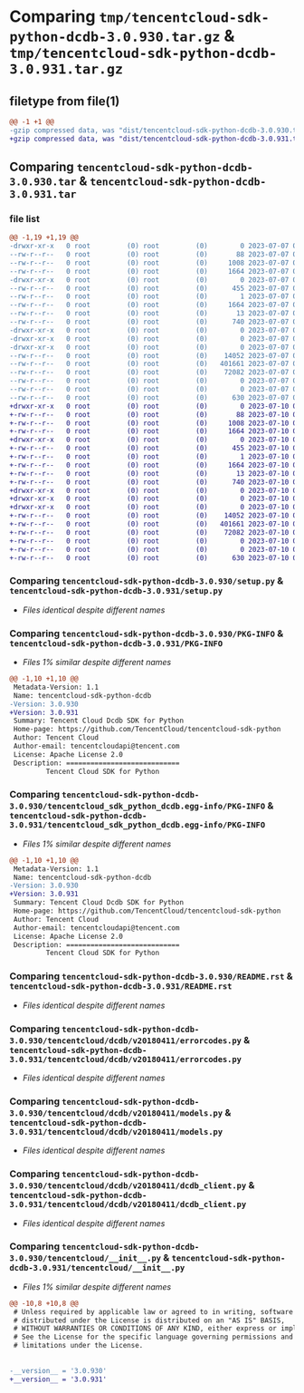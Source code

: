# Comparing `tmp/tencentcloud-sdk-python-dcdb-3.0.930.tar.gz` & `tmp/tencentcloud-sdk-python-dcdb-3.0.931.tar.gz`

## filetype from file(1)

```diff
@@ -1 +1 @@
-gzip compressed data, was "dist/tencentcloud-sdk-python-dcdb-3.0.930.tar", last modified: Fri Jul  7 00:22:23 2023, max compression
+gzip compressed data, was "dist/tencentcloud-sdk-python-dcdb-3.0.931.tar", last modified: Mon Jul 10 00:39:01 2023, max compression
```

## Comparing `tencentcloud-sdk-python-dcdb-3.0.930.tar` & `tencentcloud-sdk-python-dcdb-3.0.931.tar`

### file list

```diff
@@ -1,19 +1,19 @@
-drwxr-xr-x   0 root         (0) root         (0)        0 2023-07-07 00:22:23.000000 tencentcloud-sdk-python-dcdb-3.0.930/
--rw-r--r--   0 root         (0) root         (0)       88 2023-07-07 00:22:23.000000 tencentcloud-sdk-python-dcdb-3.0.930/setup.cfg
--rw-r--r--   0 root         (0) root         (0)     1008 2023-07-07 00:22:23.000000 tencentcloud-sdk-python-dcdb-3.0.930/setup.py
--rw-r--r--   0 root         (0) root         (0)     1664 2023-07-07 00:22:23.000000 tencentcloud-sdk-python-dcdb-3.0.930/PKG-INFO
-drwxr-xr-x   0 root         (0) root         (0)        0 2023-07-07 00:22:23.000000 tencentcloud-sdk-python-dcdb-3.0.930/tencentcloud_sdk_python_dcdb.egg-info/
--rw-r--r--   0 root         (0) root         (0)      455 2023-07-07 00:22:23.000000 tencentcloud-sdk-python-dcdb-3.0.930/tencentcloud_sdk_python_dcdb.egg-info/SOURCES.txt
--rw-r--r--   0 root         (0) root         (0)        1 2023-07-07 00:22:23.000000 tencentcloud-sdk-python-dcdb-3.0.930/tencentcloud_sdk_python_dcdb.egg-info/dependency_links.txt
--rw-r--r--   0 root         (0) root         (0)     1664 2023-07-07 00:22:23.000000 tencentcloud-sdk-python-dcdb-3.0.930/tencentcloud_sdk_python_dcdb.egg-info/PKG-INFO
--rw-r--r--   0 root         (0) root         (0)       13 2023-07-07 00:22:23.000000 tencentcloud-sdk-python-dcdb-3.0.930/tencentcloud_sdk_python_dcdb.egg-info/top_level.txt
--rw-r--r--   0 root         (0) root         (0)      740 2023-07-07 00:22:23.000000 tencentcloud-sdk-python-dcdb-3.0.930/README.rst
-drwxr-xr-x   0 root         (0) root         (0)        0 2023-07-07 00:22:23.000000 tencentcloud-sdk-python-dcdb-3.0.930/tencentcloud/
-drwxr-xr-x   0 root         (0) root         (0)        0 2023-07-07 00:22:23.000000 tencentcloud-sdk-python-dcdb-3.0.930/tencentcloud/dcdb/
-drwxr-xr-x   0 root         (0) root         (0)        0 2023-07-07 00:22:23.000000 tencentcloud-sdk-python-dcdb-3.0.930/tencentcloud/dcdb/v20180411/
--rw-r--r--   0 root         (0) root         (0)    14052 2023-07-07 00:22:23.000000 tencentcloud-sdk-python-dcdb-3.0.930/tencentcloud/dcdb/v20180411/errorcodes.py
--rw-r--r--   0 root         (0) root         (0)   401661 2023-07-07 00:22:23.000000 tencentcloud-sdk-python-dcdb-3.0.930/tencentcloud/dcdb/v20180411/models.py
--rw-r--r--   0 root         (0) root         (0)    72082 2023-07-07 00:22:23.000000 tencentcloud-sdk-python-dcdb-3.0.930/tencentcloud/dcdb/v20180411/dcdb_client.py
--rw-r--r--   0 root         (0) root         (0)        0 2023-07-07 00:22:23.000000 tencentcloud-sdk-python-dcdb-3.0.930/tencentcloud/dcdb/v20180411/__init__.py
--rw-r--r--   0 root         (0) root         (0)        0 2023-07-07 00:22:23.000000 tencentcloud-sdk-python-dcdb-3.0.930/tencentcloud/dcdb/__init__.py
--rw-r--r--   0 root         (0) root         (0)      630 2023-07-07 00:22:23.000000 tencentcloud-sdk-python-dcdb-3.0.930/tencentcloud/__init__.py
+drwxr-xr-x   0 root         (0) root         (0)        0 2023-07-10 00:39:01.000000 tencentcloud-sdk-python-dcdb-3.0.931/
+-rw-r--r--   0 root         (0) root         (0)       88 2023-07-10 00:39:01.000000 tencentcloud-sdk-python-dcdb-3.0.931/setup.cfg
+-rw-r--r--   0 root         (0) root         (0)     1008 2023-07-10 00:39:01.000000 tencentcloud-sdk-python-dcdb-3.0.931/setup.py
+-rw-r--r--   0 root         (0) root         (0)     1664 2023-07-10 00:39:01.000000 tencentcloud-sdk-python-dcdb-3.0.931/PKG-INFO
+drwxr-xr-x   0 root         (0) root         (0)        0 2023-07-10 00:39:01.000000 tencentcloud-sdk-python-dcdb-3.0.931/tencentcloud_sdk_python_dcdb.egg-info/
+-rw-r--r--   0 root         (0) root         (0)      455 2023-07-10 00:39:01.000000 tencentcloud-sdk-python-dcdb-3.0.931/tencentcloud_sdk_python_dcdb.egg-info/SOURCES.txt
+-rw-r--r--   0 root         (0) root         (0)        1 2023-07-10 00:39:01.000000 tencentcloud-sdk-python-dcdb-3.0.931/tencentcloud_sdk_python_dcdb.egg-info/dependency_links.txt
+-rw-r--r--   0 root         (0) root         (0)     1664 2023-07-10 00:39:01.000000 tencentcloud-sdk-python-dcdb-3.0.931/tencentcloud_sdk_python_dcdb.egg-info/PKG-INFO
+-rw-r--r--   0 root         (0) root         (0)       13 2023-07-10 00:39:01.000000 tencentcloud-sdk-python-dcdb-3.0.931/tencentcloud_sdk_python_dcdb.egg-info/top_level.txt
+-rw-r--r--   0 root         (0) root         (0)      740 2023-07-10 00:39:01.000000 tencentcloud-sdk-python-dcdb-3.0.931/README.rst
+drwxr-xr-x   0 root         (0) root         (0)        0 2023-07-10 00:39:01.000000 tencentcloud-sdk-python-dcdb-3.0.931/tencentcloud/
+drwxr-xr-x   0 root         (0) root         (0)        0 2023-07-10 00:39:01.000000 tencentcloud-sdk-python-dcdb-3.0.931/tencentcloud/dcdb/
+drwxr-xr-x   0 root         (0) root         (0)        0 2023-07-10 00:39:01.000000 tencentcloud-sdk-python-dcdb-3.0.931/tencentcloud/dcdb/v20180411/
+-rw-r--r--   0 root         (0) root         (0)    14052 2023-07-10 00:39:01.000000 tencentcloud-sdk-python-dcdb-3.0.931/tencentcloud/dcdb/v20180411/errorcodes.py
+-rw-r--r--   0 root         (0) root         (0)   401661 2023-07-10 00:39:01.000000 tencentcloud-sdk-python-dcdb-3.0.931/tencentcloud/dcdb/v20180411/models.py
+-rw-r--r--   0 root         (0) root         (0)    72082 2023-07-10 00:39:01.000000 tencentcloud-sdk-python-dcdb-3.0.931/tencentcloud/dcdb/v20180411/dcdb_client.py
+-rw-r--r--   0 root         (0) root         (0)        0 2023-07-10 00:39:01.000000 tencentcloud-sdk-python-dcdb-3.0.931/tencentcloud/dcdb/v20180411/__init__.py
+-rw-r--r--   0 root         (0) root         (0)        0 2023-07-10 00:39:01.000000 tencentcloud-sdk-python-dcdb-3.0.931/tencentcloud/dcdb/__init__.py
+-rw-r--r--   0 root         (0) root         (0)      630 2023-07-10 00:39:01.000000 tencentcloud-sdk-python-dcdb-3.0.931/tencentcloud/__init__.py
```

### Comparing `tencentcloud-sdk-python-dcdb-3.0.930/setup.py` & `tencentcloud-sdk-python-dcdb-3.0.931/setup.py`

 * *Files identical despite different names*

### Comparing `tencentcloud-sdk-python-dcdb-3.0.930/PKG-INFO` & `tencentcloud-sdk-python-dcdb-3.0.931/PKG-INFO`

 * *Files 1% similar despite different names*

```diff
@@ -1,10 +1,10 @@
 Metadata-Version: 1.1
 Name: tencentcloud-sdk-python-dcdb
-Version: 3.0.930
+Version: 3.0.931
 Summary: Tencent Cloud Dcdb SDK for Python
 Home-page: https://github.com/TencentCloud/tencentcloud-sdk-python
 Author: Tencent Cloud
 Author-email: tencentcloudapi@tencent.com
 License: Apache License 2.0
 Description: ============================
         Tencent Cloud SDK for Python
```

### Comparing `tencentcloud-sdk-python-dcdb-3.0.930/tencentcloud_sdk_python_dcdb.egg-info/PKG-INFO` & `tencentcloud-sdk-python-dcdb-3.0.931/tencentcloud_sdk_python_dcdb.egg-info/PKG-INFO`

 * *Files 1% similar despite different names*

```diff
@@ -1,10 +1,10 @@
 Metadata-Version: 1.1
 Name: tencentcloud-sdk-python-dcdb
-Version: 3.0.930
+Version: 3.0.931
 Summary: Tencent Cloud Dcdb SDK for Python
 Home-page: https://github.com/TencentCloud/tencentcloud-sdk-python
 Author: Tencent Cloud
 Author-email: tencentcloudapi@tencent.com
 License: Apache License 2.0
 Description: ============================
         Tencent Cloud SDK for Python
```

### Comparing `tencentcloud-sdk-python-dcdb-3.0.930/README.rst` & `tencentcloud-sdk-python-dcdb-3.0.931/README.rst`

 * *Files identical despite different names*

### Comparing `tencentcloud-sdk-python-dcdb-3.0.930/tencentcloud/dcdb/v20180411/errorcodes.py` & `tencentcloud-sdk-python-dcdb-3.0.931/tencentcloud/dcdb/v20180411/errorcodes.py`

 * *Files identical despite different names*

### Comparing `tencentcloud-sdk-python-dcdb-3.0.930/tencentcloud/dcdb/v20180411/models.py` & `tencentcloud-sdk-python-dcdb-3.0.931/tencentcloud/dcdb/v20180411/models.py`

 * *Files identical despite different names*

### Comparing `tencentcloud-sdk-python-dcdb-3.0.930/tencentcloud/dcdb/v20180411/dcdb_client.py` & `tencentcloud-sdk-python-dcdb-3.0.931/tencentcloud/dcdb/v20180411/dcdb_client.py`

 * *Files identical despite different names*

### Comparing `tencentcloud-sdk-python-dcdb-3.0.930/tencentcloud/__init__.py` & `tencentcloud-sdk-python-dcdb-3.0.931/tencentcloud/__init__.py`

 * *Files 1% similar despite different names*

```diff
@@ -10,8 +10,8 @@
 # Unless required by applicable law or agreed to in writing, software
 # distributed under the License is distributed on an "AS IS" BASIS,
 # WITHOUT WARRANTIES OR CONDITIONS OF ANY KIND, either express or implied.
 # See the License for the specific language governing permissions and
 # limitations under the License.
 
 
-__version__ = '3.0.930'
+__version__ = '3.0.931'
```

